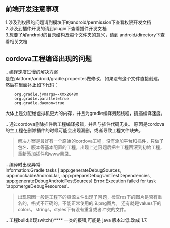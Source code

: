 ## 前端开发注意事项

1.涉及到权限的问题请到模块下的android/permission下查看权限开发文档      
2.涉及到插件开发的请到plugin下查看插件开发文档      
3.想要了解android的目录结构及每个文件夹的意义，请到 android/directory下查看相关文档   





## cordova工程编译出现的问题

.. 编译速度过慢的解决方案       
是在platform/android/gradle.properites做修改，如果没有这个文件直接创建，然后在里面补上如下代码：    
        
        org.gradle.jvmargs=-Xmx2048m    
        org.gradle.parallel=true    
        org.gradle.daemon=true

大体上是分配给虚拟机更大的内存，并且为gradle编译另起线程，提高编译速度。        

.. 通过cordova删除插件后工程编译报错，并且与插件代码无关。
   原因是cordova的主工程在删除插件的时候可能会出现漏删，或者导致工程文件缺失。
>解决方案是最好有一个原始的cordova工程，没有添加平台和插件，只做了包名、版本等基本配置的工程，出现上述问题后把主工程回滚到初始工程，重新添加插件和www目录。

.. 编译时出现异常:      
Information:Gradle tasks [:app:generateDebugSources, :app:mockableAndroidJar, :app:prepareDebugUnitTestDependencies, :app:generateDebugAndroidTestSources]
Error:Execution failed for task ':app:mergeDebugResources'.

>出现原因一般是工程下的资源文件出现了问题，检查res下的图片是否有重名的，格式不正确的，不能正常使用的.9.png图片。
还有就是values下的colors，strings，styles下有没有重复或者冲突的文件。       

.. 工程build出现switch()**** 一类的报错,可能是 java 版本过低,改成 1.7.
